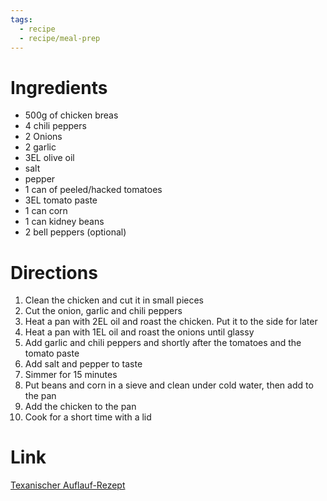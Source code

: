 ```yaml
---
tags:
  - recipe
  - recipe/meal-prep
---
```

# Ingredients

- 500g of chicken breas
- 4 chili peppers
- 2 Onions
- 2 garlic
- 3EL olive oil
- salt
- pepper
- 1 can of peeled/hacked tomatoes
- 3EL tomato paste
- 1 can corn
- 1 can kidney beans
- 2 bell peppers (optional)

# Directions

1) Clean the chicken and cut it in small pieces
2) Cut the onion, garlic and chili peppers
3) Heat a pan with 2EL oil and roast the chicken. Put it to the side for later
4) Heat a pan with 1EL oil and roast the onions until glassy
5) Add garlic and chili peppers and shortly after the tomatoes and the tomato paste
6) Add salt and pepper to taste
7) Simmer for 15 minutes
8) Put beans and corn in a sieve and clean under cold water, then add to the pan
9) Add the chicken to the pan
10) Cook for a short time with a lid

# Link

[Texanischer Auflauf-Rezept](https://www.gutekueche.at/texanischer-auflauf-rezept-13149)
